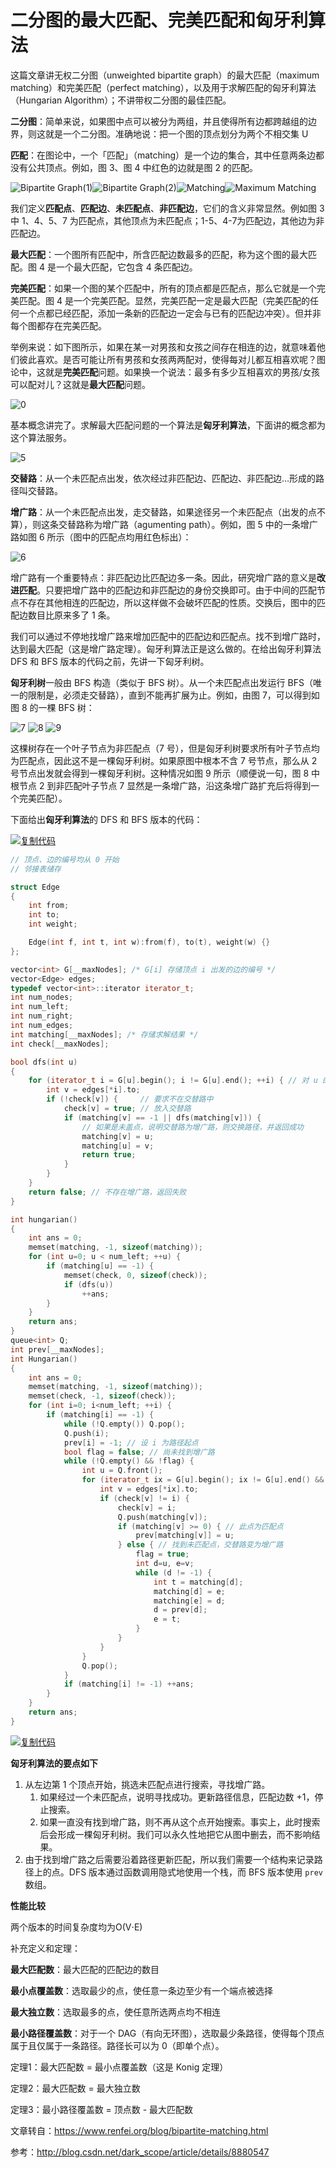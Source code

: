 # 二分图的最大匹配、完美匹配和匈牙利算法 		



这篇文章讲无权二分图（unweighted  bipartite graph）的最大匹配（maximum matching）和完美匹配（perfect  matching），以及用于求解匹配的匈牙利算法（Hungarian Algorithm）；不讲带权二分图的最佳匹配。

**二分图**：简单来说，如果图中点可以被分为两组，并且使得所有边都跨越组的边界，则这就是一个二分图。准确地说：把一个图的顶点划分为两个不相交集 U

**匹配**：在图论中，一个「匹配」（matching）是一个边的集合，其中任意两条边都没有公共顶点。例如，图 3、图 4 中红色的边就是图 2 的匹配。

![Bipartite Graph(1)](https://img.renfei.org/2013/08/1.png)![Bipartite Graph(2)](https://img.renfei.org/2013/08/2.png)![Matching](https://img.renfei.org/2013/08/3.png)![Maximum Matching](https://img.renfei.org/2013/08/4.png)

我们定义**匹配点**、**匹配边**、**未匹配点**、**非匹配边**，它们的含义非常显然。例如图 3 中 1、4、5、7 为匹配点，其他顶点为未匹配点；1-5、4-7为匹配边，其他边为非匹配边。

**最大匹配**：一个图所有匹配中，所含匹配边数最多的匹配，称为这个图的最大匹配。图 4 是一个最大匹配，它包含 4 条匹配边。

**完美匹配**：如果一个图的某个匹配中，所有的顶点都是匹配点，那么它就是一个完美匹配。图 4 是一个完美匹配。显然，完美匹配一定是最大匹配（完美匹配的任何一个点都已经匹配，添加一条新的匹配边一定会与已有的匹配边冲突）。但并非每个图都存在完美匹配。

举例来说：如下图所示，如果在某一对男孩和女孩之间存在相连的边，就意味着他们彼此喜欢。是否可能让所有男孩和女孩两两配对，使得每对儿都互相喜欢呢？图论中，这就是**完美匹配**问题。如果换一个说法：最多有多少互相喜欢的男孩/女孩可以配对儿？这就是**最大匹配**问题。

![0](https://img.renfei.org/2013/08/0.png)

基本概念讲完了。求解最大匹配问题的一个算法是**匈牙利算法**，下面讲的概念都为这个算法服务。

![5](https://img.renfei.org/2013/08/5.png)

**交替路**：从一个未匹配点出发，依次经过非匹配边、匹配边、非匹配边…形成的路径叫交替路。

**增广路**：从一个未匹配点出发，走交替路，如果途径另一个未匹配点（出发的点不算），则这条交替路称为增广路（agumenting path）。例如，图 5 中的一条增广路如图 6 所示（图中的匹配点均用红色标出）：

![6](https://img.renfei.org/2013/08/6.png)

增广路有一个重要特点：非匹配边比匹配边多一条。因此，研究增广路的意义是**改进匹配**。只要把增广路中的匹配边和非匹配边的身份交换即可。由于中间的匹配节点不存在其他相连的匹配边，所以这样做不会破坏匹配的性质。交换后，图中的匹配边数目比原来多了 1 条。

我们可以通过不停地找增广路来增加匹配中的匹配边和匹配点。找不到增广路时，达到最大匹配（这是增广路定理）。匈牙利算法正是这么做的。在给出匈牙利算法 DFS 和 BFS 版本的代码之前，先讲一下匈牙利树。

**匈牙利树**一般由 BFS 构造（类似于 BFS 树）。从一个未匹配点出发运行 BFS（唯一的限制是，必须走交替路），直到不能再扩展为止。例如，由图 7，可以得到如图 8 的一棵 BFS 树：

![7](https://img.renfei.org/2013/08/7.png)   ![8](https://img.renfei.org/2013/08/8.png)    ![9](https://img.renfei.org/2013/08/9.png)

这棵树存在一个叶子节点为非匹配点（7 号），但是匈牙利树要求所有叶子节点均为匹配点，因此这不是一棵匈牙利树。如果原图中根本不含 7  号节点，那么从 2 号节点出发就会得到一棵匈牙利树。这种情况如图 9 所示（顺便说一句，图 8 中根节点 2 到非匹配叶子节点 7  显然是一条增广路，沿这条增广路扩充后将得到一个完美匹配）。

下面给出**匈牙利算法**的 DFS 和 BFS 版本的代码：

[![复制代码](https://common.cnblogs.com/images/copycode.gif)](javascript:void(0);)

```cpp
// 顶点、边的编号均从 0 开始
// 邻接表储存

struct Edge
{
    int from;
    int to;
    int weight;

    Edge(int f, int t, int w):from(f), to(t), weight(w) {}
};

vector<int> G[__maxNodes]; /* G[i] 存储顶点 i 出发的边的编号 */
vector<Edge> edges;
typedef vector<int>::iterator iterator_t;
int num_nodes;
int num_left;
int num_right;
int num_edges;
int matching[__maxNodes]; /* 存储求解结果 */
int check[__maxNodes];

bool dfs(int u)
{
    for (iterator_t i = G[u].begin(); i != G[u].end(); ++i) { // 对 u 的每个邻接点
        int v = edges[*i].to;
        if (!check[v]) {     // 要求不在交替路中
            check[v] = true; // 放入交替路
            if (matching[v] == -1 || dfs(matching[v])) {
                // 如果是未盖点，说明交替路为增广路，则交换路径，并返回成功
                matching[v] = u;
                matching[u] = v;
                return true;
            }
        }
    }
    return false; // 不存在增广路，返回失败
}

int hungarian()
{
    int ans = 0;
    memset(matching, -1, sizeof(matching));
    for (int u=0; u < num_left; ++u) {
        if (matching[u] == -1) {
            memset(check, 0, sizeof(check));
            if (dfs(u))
                ++ans;
        }
    }
    return ans;
}
queue<int> Q;
int prev[__maxNodes];
int Hungarian()
{
    int ans = 0;
    memset(matching, -1, sizeof(matching));
    memset(check, -1, sizeof(check));
    for (int i=0; i<num_left; ++i) {
        if (matching[i] == -1) {
            while (!Q.empty()) Q.pop();
            Q.push(i);
            prev[i] = -1; // 设 i 为路径起点
            bool flag = false; // 尚未找到增广路
            while (!Q.empty() && !flag) {
                int u = Q.front();
                for (iterator_t ix = G[u].begin(); ix != G[u].end() && !flag; ++ix) {
                    int v = edges[*ix].to;
                    if (check[v] != i) {
                        check[v] = i;
                        Q.push(matching[v]);
                        if (matching[v] >= 0) { // 此点为匹配点
                            prev[matching[v]] = u;
                        } else { // 找到未匹配点，交替路变为增广路
                            flag = true;
                            int d=u, e=v;
                            while (d != -1) {
                                int t = matching[d];
                                matching[d] = e;
                                matching[e] = d;
                                d = prev[d];
                                e = t;
                            }
                        }
                    }
                }
                Q.pop();
            }
            if (matching[i] != -1) ++ans;
        }
    }
    return ans;
}
```

[![复制代码](https://common.cnblogs.com/images/copycode.gif)](javascript:void(0);)

 

**匈牙利算法的要点如下**

1. 从左边第 1 个顶点开始，挑选未匹配点进行搜索，寻找增广路。
   1. 如果经过一个未匹配点，说明寻找成功。更新路径信息，匹配边数 +1，停止搜索。
   2. 如果一直没有找到增广路，则不再从这个点开始搜索。事实上，此时搜索后会形成一棵匈牙利树。我们可以永久性地把它从图中删去，而不影响结果。
2. 由于找到增广路之后需要沿着路径更新匹配，所以我们需要一个结构来记录路径上的点。DFS 版本通过函数调用隐式地使用一个栈，而 BFS 版本使用 `prev` 数组。

**性能比较**

两个版本的时间复杂度均为O(V⋅E)

补充定义和定理：

**最大匹配数**：最大匹配的匹配边的数目

**最小点覆盖数**：选取最少的点，使任意一条边至少有一个端点被选择

**最大独立数**：选取最多的点，使任意所选两点均不相连

**最小路径覆盖数**：对于一个 DAG（有向无环图），选取最少条路径，使得每个顶点属于且仅属于一条路径。路径长可以为 0（即单个点）。

定理1：最大匹配数 = 最小点覆盖数（这是 Konig 定理）

定理2：最大匹配数 = 最大独立数

定理3：最小路径覆盖数 = 顶点数 - 最大匹配数

 

文章转自：https://www.renfei.org/blog/bipartite-matching.html

参考：http://blog.csdn.net/dark_scope/article/details/8880547